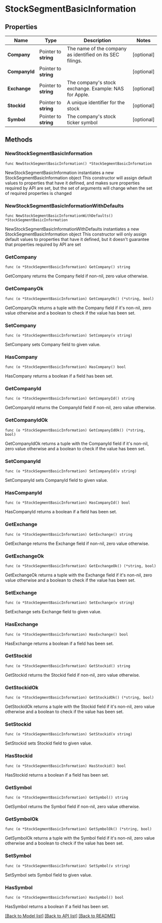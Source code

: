 # StockSegmentBasicInformation

## Properties

Name | Type | Description | Notes
------------ | ------------- | ------------- | -------------
**Company** | Pointer to **string** | The name of the company as identified on its SEC filings. | [optional] 
**CompanyId** | Pointer to **string** |  | [optional] 
**Exchange** | Pointer to **string** | The company&#39;s stock exchange. Example: NAS for Apple. | [optional] 
**Stockid** | Pointer to **string** | A unique identifier for the stock | [optional] 
**Symbol** | Pointer to **string** | The company&#39;s stock ticker symbol | [optional] 

## Methods

### NewStockSegmentBasicInformation

`func NewStockSegmentBasicInformation() *StockSegmentBasicInformation`

NewStockSegmentBasicInformation instantiates a new StockSegmentBasicInformation object
This constructor will assign default values to properties that have it defined,
and makes sure properties required by API are set, but the set of arguments
will change when the set of required properties is changed

### NewStockSegmentBasicInformationWithDefaults

`func NewStockSegmentBasicInformationWithDefaults() *StockSegmentBasicInformation`

NewStockSegmentBasicInformationWithDefaults instantiates a new StockSegmentBasicInformation object
This constructor will only assign default values to properties that have it defined,
but it doesn't guarantee that properties required by API are set

### GetCompany

`func (o *StockSegmentBasicInformation) GetCompany() string`

GetCompany returns the Company field if non-nil, zero value otherwise.

### GetCompanyOk

`func (o *StockSegmentBasicInformation) GetCompanyOk() (*string, bool)`

GetCompanyOk returns a tuple with the Company field if it's non-nil, zero value otherwise
and a boolean to check if the value has been set.

### SetCompany

`func (o *StockSegmentBasicInformation) SetCompany(v string)`

SetCompany sets Company field to given value.

### HasCompany

`func (o *StockSegmentBasicInformation) HasCompany() bool`

HasCompany returns a boolean if a field has been set.

### GetCompanyId

`func (o *StockSegmentBasicInformation) GetCompanyId() string`

GetCompanyId returns the CompanyId field if non-nil, zero value otherwise.

### GetCompanyIdOk

`func (o *StockSegmentBasicInformation) GetCompanyIdOk() (*string, bool)`

GetCompanyIdOk returns a tuple with the CompanyId field if it's non-nil, zero value otherwise
and a boolean to check if the value has been set.

### SetCompanyId

`func (o *StockSegmentBasicInformation) SetCompanyId(v string)`

SetCompanyId sets CompanyId field to given value.

### HasCompanyId

`func (o *StockSegmentBasicInformation) HasCompanyId() bool`

HasCompanyId returns a boolean if a field has been set.

### GetExchange

`func (o *StockSegmentBasicInformation) GetExchange() string`

GetExchange returns the Exchange field if non-nil, zero value otherwise.

### GetExchangeOk

`func (o *StockSegmentBasicInformation) GetExchangeOk() (*string, bool)`

GetExchangeOk returns a tuple with the Exchange field if it's non-nil, zero value otherwise
and a boolean to check if the value has been set.

### SetExchange

`func (o *StockSegmentBasicInformation) SetExchange(v string)`

SetExchange sets Exchange field to given value.

### HasExchange

`func (o *StockSegmentBasicInformation) HasExchange() bool`

HasExchange returns a boolean if a field has been set.

### GetStockid

`func (o *StockSegmentBasicInformation) GetStockid() string`

GetStockid returns the Stockid field if non-nil, zero value otherwise.

### GetStockidOk

`func (o *StockSegmentBasicInformation) GetStockidOk() (*string, bool)`

GetStockidOk returns a tuple with the Stockid field if it's non-nil, zero value otherwise
and a boolean to check if the value has been set.

### SetStockid

`func (o *StockSegmentBasicInformation) SetStockid(v string)`

SetStockid sets Stockid field to given value.

### HasStockid

`func (o *StockSegmentBasicInformation) HasStockid() bool`

HasStockid returns a boolean if a field has been set.

### GetSymbol

`func (o *StockSegmentBasicInformation) GetSymbol() string`

GetSymbol returns the Symbol field if non-nil, zero value otherwise.

### GetSymbolOk

`func (o *StockSegmentBasicInformation) GetSymbolOk() (*string, bool)`

GetSymbolOk returns a tuple with the Symbol field if it's non-nil, zero value otherwise
and a boolean to check if the value has been set.

### SetSymbol

`func (o *StockSegmentBasicInformation) SetSymbol(v string)`

SetSymbol sets Symbol field to given value.

### HasSymbol

`func (o *StockSegmentBasicInformation) HasSymbol() bool`

HasSymbol returns a boolean if a field has been set.


[[Back to Model list]](../README.md#documentation-for-models) [[Back to API list]](../README.md#documentation-for-api-endpoints) [[Back to README]](../README.md)


